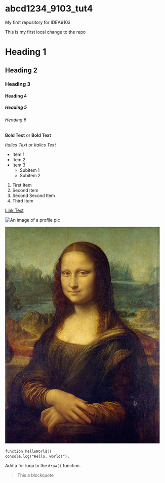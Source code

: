 # abcd1234_9103_tut4
My first repository for IDEA9103

This is my first local change to the repo

# Heading 1
## Heading 2
### Heading 3
#### Heading 4
##### Heading 5
###### Heading 6

**Bold Text** or __Bold Text__

*Italics Text* or _Italics Text_

- Item 1
- Item 2
- Item 3
  - Subitem 1
  - Subitem 2

1. First Item
1. Second Item
1. Second Second Item
1. Third Item

[Link Text](https://www.google.com/)

![An image of a profile pic](https://www.shadertoy.com/img/profile.jpg)

![An image of the Mona Lisa](assets/Mona_Lisa_by_Leonardo_da_Vinci_500_x_700.jpg)

```
function helloWorld()
console.log("Hello, world!");
```

Add a for loop to the `draw()` function.

> This a blockquote



